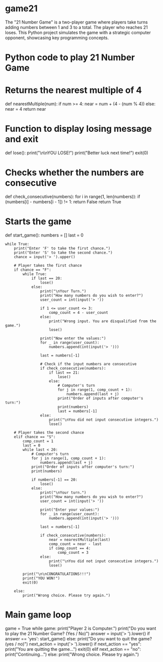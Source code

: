 # game21
The "21 Number Game" is a two-player game where players take turns adding numbers between 1 and 3 to a total. The player who reaches 21 loses. This Python project simulates the game with a strategic computer opponent, showcasing key programming concepts.

# Python code to play 21 Number Game

# Returns the nearest multiple of 4
def nearestMultiple(num):
    if num >= 4:
        near = num + (4 - (num % 4))
    else:
        near = 4
    return near

# Function to display losing message and exit
def lose():
    print("\n\nYOU LOSE!")
    print("Better luck next time!")
    exit(0)

# Checks whether the numbers are consecutive
def check_consecutive(numbers):
    for i in range(1, len(numbers)):
        if (numbers[i] - numbers[i - 1]) != 1:
            return False
    return True

# Starts the game
def start_game():
    numbers = []
    last = 0
    
    while True:
        print("Enter 'F' to take the first chance.")
        print("Enter 'S' to take the second chance.")
        chance = input('> ').upper()

        # Player takes the first chance
        if chance == "F":
            while True:
                if last == 20:
                    lose()
                else:
                    print("\nYour Turn.")
                    print("How many numbers do you wish to enter?")
                    user_count = int(input('> '))

                    if 1 <= user_count <= 3:
                        comp_count = 4 - user_count
                    else:
                        print("Wrong input. You are disqualified from the game.")
                        lose()

                    print("Now enter the values:")
                    for _ in range(user_count):
                        numbers.append(int(input('> ')))
                    
                    last = numbers[-1]

                    # Check if the input numbers are consecutive
                    if check_consecutive(numbers):
                        if last == 21:
                            lose()
                        else:
                            # Computer's turn
                            for j in range(1, comp_count + 1):
                                numbers.append(last + j)
                            print("Order of inputs after computer's turn:")
                            print(numbers)
                            last = numbers[-1]
                    else:
                        print("\nYou did not input consecutive integers.")
                        lose()

        # Player takes the second chance
        elif chance == "S":
            comp_count = 1
            last = 0
            while last < 20:
                # Computer's turn
                for j in range(1, comp_count + 1):
                    numbers.append(last + j)
                print("Order of inputs after computer's turn:")
                print(numbers)

                if numbers[-1] == 20:
                    lose()
                else:
                    print("\nYour turn.")
                    print("How many numbers do you wish to enter?")
                    user_count = int(input('> '))

                    print("Enter your values:")
                    for _ in range(user_count):
                        numbers.append(int(input('> ')))
                    
                    last = numbers[-1]

                    if check_consecutive(numbers):
                        near = nearestMultiple(last)
                        comp_count = near - last
                        if comp_count == 4:
                            comp_count = 3
                    else:
                        print("\nYou did not input consecutive integers.")
                        lose()

            print("\n\nCONGRATULATIONS!!!")
            print("YOU WON!")
            exit(0)

        else:
            print("Wrong choice. Please try again.")

# Main game loop
game = True
while game:
    print("Player 2 is Computer.")
    print("Do you want to play the 21 Number Game? (Yes / No)")
    answer = input('> ').lower()
    if answer == 'yes':
        start_game()
    else:
        print("Do you want to quit the game? (yes / no)")
        next_action = input('> ').lower()
        if next_action == "yes":
            print("You are quitting the game...")
            exit(0)
        elif next_action == "no":
            print("Continuing...")
        else:
            print("Wrong choice. Please try again.")
